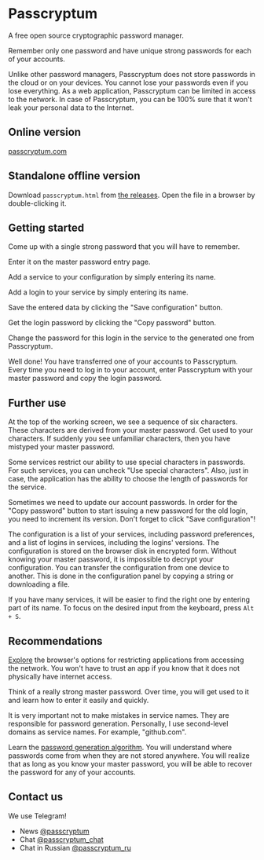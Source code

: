 # Passcryptum

A free open source cryptographic password manager.

Remember only one password
and have unique strong passwords for each of your accounts.

Unlike other password managers, Passcryptum does not store passwords
in the cloud or on your devices.
You cannot lose your passwords even if you lose everything.
As a web application, Passcryptum can be limited in access to the network.
In case of Passcryptum, you can be 100% sure that it won't leak your personal
data to the Internet.

## Online version

[passcryptum.com](https://passcryptum.com)

## Standalone offline version

Download `passcryptum.html` from
[the releases](https://github.com/nelkor/passcryptum/releases).
Open the file in a browser by double-clicking it.

## Getting started

Come up with a single strong password that you will have to remember.

Enter it on the master password entry page.

Add a service to your configuration by simply entering its name.

Add a login to your service by simply entering its name.

Save the entered data by clicking the "Save configuration" button.

Get the login password by clicking the "Copy password" button.

Change the password for this login in the service
to the generated one from Passcryptum.

Well done! You have transferred one of your accounts to Passcryptum.
Every time you need to log in to your account, enter Passcryptum with
your master password and copy the login password.

## Further use

At the top of the working screen, we see a sequence of six characters.
These characters are derived from your master password. Get used to your
characters. If suddenly you see unfamiliar characters,
then you have mistyped your master password.

Some services restrict our ability to use special characters in passwords. For
such services, you can uncheck "Use special characters". Also, just in case, the
application has the ability to choose the length of passwords for the service.

Sometimes we need to update our account passwords. In order for the
"Copy password" button to start issuing a new password for the old login,
you need to increment its version. Don't forget to click "Save configuration"!

The configuration is a list of your services, including password preferences,
and a list of logins in services, including the logins' versions.
The configuration is stored on the browser disk in encrypted form. Without
knowing your master password, it is impossible to decrypt your configuration.
You can transfer the configuration from one device to another. This is done in
the configuration panel by copying a string or downloading a file.

If you have many services, it will be easier to find the right one by entering
part of its name. To focus on the desired input from the keyboard,
press `Alt + S`.

## Recommendations

[Explore](https://developer.chrome.com/docs/devtools/network)
the browser's options for restricting applications from accessing the network.
You won't have to trust an app
if you know that it does not physically have internet access.

Think of a really strong master password. Over time, you will get used to it
and learn how to enter it easily and quickly.

It is very important not to make mistakes in service names. They are responsible
for password generation. Personally, I use second-level domains as service
names. For example, "github.com".

Learn the
[password generation algorithm](https://github.com/nelkor/passcryptum/blob/main/docs/en/password-generation-algorithm.md).
You will understand where passwords come from when they are not stored anywhere.
You will realize that as long as you know your master password, you will be able
to recover the password for any of your accounts.

## Contact us

We use Telegram!

- News [@passcryptum](https://t.me/passcryptum)
- Chat [@passcryptum_chat](https://t.me/passcryptum_chat)
- Chat in Russian [@passcryptum_ru](https://t.me/passcryptum_ru)
